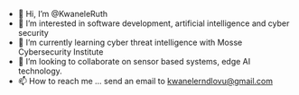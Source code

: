 - 👋 Hi, I’m @KwaneleRuth
- 👀 I’m interested in software development, artificial intelligence and cyber security
- 🌱 I’m currently learning cyber threat intelligence with Mosse Cybersecurity Institute
- 💞️ I’m looking to collaborate on sensor based systems, edge AI technology.
- 📫 How to reach me ... send an email to kwanelerndlovu@gmail.com

<!---
KwaneleRuth/KwaneleRuth is a ✨ special ✨ repository because its `README.md` (this file) appears on your GitHub profile.
You can click the Preview link to take a look at your changes.
--->
